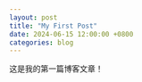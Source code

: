 ```yaml
---
layout: post
title: "My First Post"
date: 2024-06-15 12:00:00 +0800
categories: blog
---
```


这是我的第一篇博客文章！